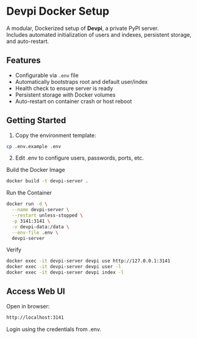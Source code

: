# Devpi Docker Setup

A modular, Dockerized setup of **Devpi**, a private PyPI server.  
Includes automated initialization of users and indexes, persistent storage, and auto-restart.

## Features

- Configurable via `.env` file
- Automatically bootstraps root and default user/index
- Health check to ensure server is ready
- Persistent storage with Docker volumes
- Auto-restart on container crash or host reboot

## Getting Started

1. Copy the environment template:

```bash
cp .env.example .env
```

2. Edit .env to configure users, passwords, ports, etc.

Build the Docker Image
```bash
docker build -t devpi-server .
```

Run the Container
```bash
docker run -d \
  --name devpi-server \
  --restart unless-stopped \
  -p 3141:3141 \
  -v devpi-data:/data \
  --env-file .env \
  devpi-server
```

Verify
```bash
docker exec -it devpi-server devpi use http://127.0.0.1:3141
docker exec -it devpi-server devpi user -l
docker exec -it devpi-server devpi index -l
```

## Access Web UI
Open in browser:
```bash
http://localhost:3141
```
Login using the credentials from .env.
